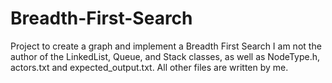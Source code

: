 # Breadth-First-Search
Project to create a graph and implement a Breadth First Search
I am not the author of the  LinkedList, Queue, and Stack classes, as well as NodeType.h, actors.txt and expected_output.txt.
All other files are written by me.
